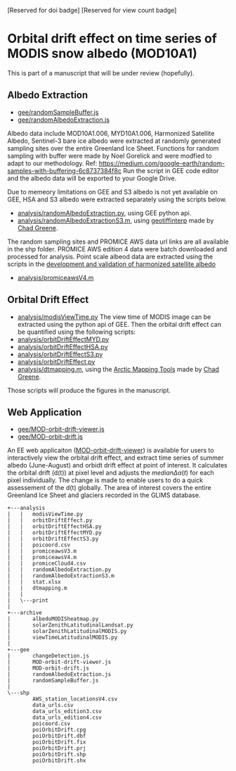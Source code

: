 [Reserved for doi badge]
[Reserved for view count badge]
# Orbital drift effect on time series of MODIS snow albedo (MOD10A1)

This is part of a manuscript that will be under review (hopefully).

## Albedo Extraction
- [gee/randomSampleBuffer.js](gee/randomSampleBuffer.js)
- [gee/randomAlbedoExtraction.js](gee/randomAlbedoExtraction.js)

Albedo data include MOD10A1.006, MYD10A1.006, Harmonized Satellite Albedo, Sentinel-3 bare ice albedo were extracted at randomly generated sampling sites over the entire Greenland Ice Sheet. 
Functions for random sampling with buffer were made by Noel Gorelick and were modfied to adapt to our methodology. Ref: https://medium.com/google-earth/random-samples-with-buffering-6c8737384f8c
Run the script in GEE code editor and the albedo data will be exported to your Google Drive.

Due to memeory limitations on GEE and S3 albedo is not yet available on GEE, HSA and S3 albedo were extracted separately using the scripts below. 
- [analysis/randomAlbedoExtraction.py](analysis/randomAlbedoExtraction.py), using GEE python api. 
- [analysis/randomAlbedoExtractionS3.m](analysis/randomAlbedoExtractionS3.m), using [geotiffinterp](https://www.mathworks.com/matlabcentral/fileexchange/47899-geotiffinterp) made by [Chad Greene](https://github.com/chadagreene). 

The random sampling sites and PROMICE AWS data url links are all available in the shp folder. PROMICE AWS edition 4 data were batch downloaded and processed for analysis.
Point scale albeod data are extracted using the scripts in the [development and validation of harmonized satellite albedo](https://github.com/fsn1995/Remote-Sensing-of-Albedo)
- [analysis/promiceawsV4.m](analysis/promiceawsV4.m)

## Orbital Drift Effect
- [analysis/modisViewTime.py](analysis/modisViewTime.py)
The view time of MODIS image can be extracted using the python api of GEE. 
Then the orbital drift effect can be quantified using the following scripts:
- [analysis/orbitDriftEffectMYD.py](analysis/orbitDriftEffectMYD.py)
- [analysis/orbitDriftEffectHSA.py](analysis/orbitDriftEffectHSA.py)
- [analysis/orbitDriftEffectS3.py](analysis/orbitDriftEffectS3.py)
- [analysis/orbitDriftEffect.py](analysis/orbitDriftEffect.py)
- [analysis/dtmapping.m](analysis/dtmapping.m), using the [Arctic Mapping Tools](https://se.mathworks.com/matlabcentral/fileexchange/63324-arctic-mapping-tools) made by [Chad Greene](https://github.com/chadagreene).

Those scripts will produce the figures in the manuscript. 

## Web Application
- [gee/MOD-orbit-drift-viewer.js](gee/MOD-orbit-drift-viewer.js)
- [gee/MOD-orbit-drift.js](gee/MOD-orbit-drift.js)

An EE web applicaiton ([MOD-orbit-drift-viewer](https://fsn1995.users.earthengine.app/view/modis-orbit-drift-viewer)) is available for users to interactively view the orbital drift effect, and extract time series of summer albedo (June-August) and orbidt drift effect at point of interest. 
It calculates the orbital drift (d(t)) at pixel level and adjusts the $median\Delta\alpha(t)$ for each pixel individually. 
The change is made to enable users to do a quick assessement of the d(t) globally. 
The area of interest covers the entire Greenland Ice Sheet and glaciers recorded in the GLIMS database. 
<!-- Due to limitations of GEE, the map tile projection cannot be changed. A better visulization is available in a separate web map ([MOD-orbit-drift](https://code.earthengine.google.com/6a1271c481952c663a6a3a4e54ae06c2), EPSG:3411). -->



```
+---analysis
|   |   modisViewTime.py
|   |   orbitDriftEffect.py      
|   |   orbitDriftEffectHSA.py   
|   |   orbitDriftEffectMYD.py   
|   |   orbitDriftEffectS3.py    
|   |   poicoord.csv
|   |   promiceawsV3.m
|   |   promiceawsV4.m
|   |   promiceCloud4.csv
|   |   randomAlbedoExtraction.py
|   |   randomAlbedoExtractionS3.m
|   |   stat.xlsx
|   |   dtmapping.m
|   |   
|   \---print
|
+---archive
|       albedoMODISheatmap.py
|       solarZenithLatitudinalLandsat.py
|       solarZenithLatitudinalMODIS.py
|       viewTimeLatitudinalMODIS.py
|
+---gee
|       changeDetection.js
|       MOD-orbit-drift-viewer.js
|       MOD-orbit-drift.js
|       randomAlbedoExtraction.js
|       randomSampleBuffer.js
|
\---shp
        AWS_station_locationsV4.csv
        data_urls.csv
        data_urls_edition3.csv
        data_urls_edition4.csv
        poicoord.csv
        poiOrbitDrift.cpg
        poiOrbitDrift.dbf
        poiOrbitDrift.fix
        poiOrbitDrift.prj
        poiOrbitDrift.shp
        poiOrbitDrift.shx
```